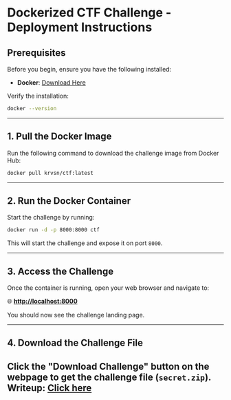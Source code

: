 # Dockerized CTF Challenge - Deployment Instructions

## **Prerequisites**
Before you begin, ensure you have the following installed:
- **Docker**: [Download Here](https://www.docker.com/get-started)

Verify the installation:
```sh
docker --version
```

---

## **1. Pull the Docker Image**
Run the following command to download the challenge image from Docker Hub:

```sh
docker pull krvsn/ctf:latest
```


---
## **2. Run the Docker Container**
Start the challenge by running:
```sh
docker run -d -p 8000:8000 ctf
```
This will start the challenge and expose it on port `8000`.

---
## **3. Access the Challenge**
Once the container is running, open your web browser and navigate to:

🌐 **[http://localhost:8000](http://localhost:8000)**

You should now see the challenge landing page.

---
## **4. Download the Challenge File**
Click the **"Download Challenge"** button on the webpage to get the challenge file (`secret.zip`).
**Writeup**: [Click here](https://www.docker.com/get-started)
---
